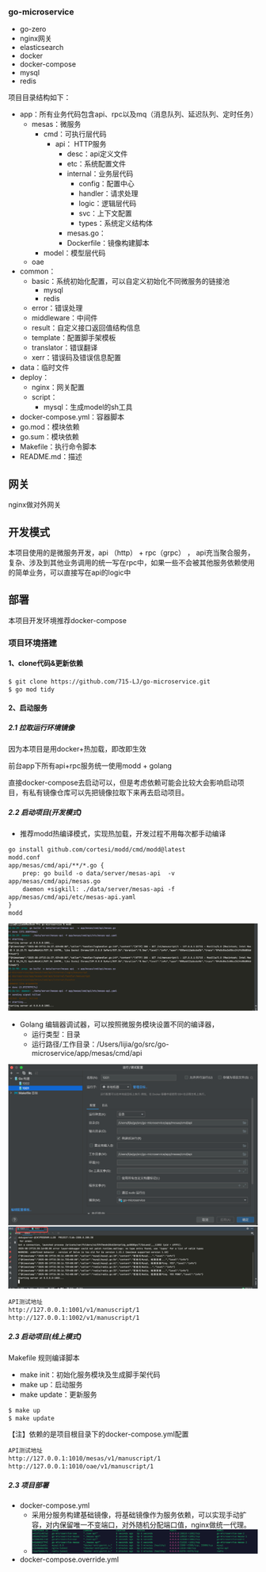 ### go-microservice

- go-zero
- nginx网关
- elasticsearch
- docker
- docker-compose
- mysql
- redis

项目目录结构如下：

- app：所有业务代码包含api、rpc以及mq（消息队列、延迟队列、定时任务）
    - mesas：微服务
        - cmd：可执行层代码
            - api： HTTP服务
                - desc：api定义文件
                - etc：系统配置文件
                - internal：业务层代码
                    - config：配置中心
                    - handler：请求处理
                    - logic：逻辑层代码
                    - svc：上下文配置
                    - types：系统定义结构体
                - mesas.go：
                - Dockerfile：镜像构建脚本
        - model：模型层代码
    - oae
- common：
    - basic：系统初始化配置，可以自定义初始化不同微服务的链接池
        - mysql
        - redis
    - error：错误处理
    - middleware：中间件
    - result：自定义接口返回值结构信息
    - template：配置脚手架模板
    - translator：错误翻译
    - xerr：错误码及错误信息配置
- data：临时文件
- deploy：
    - nginx：网关配置
    - script：
        - mysql：生成model的sh工具
- docker-compose.yml：容器脚本
- go.mod：模块依赖
- go.sum：模块依赖
- Makefile：执行命令脚本
- README.md：描述

## 网关

nginx做对外网关

## 开发模式

本项目使用的是微服务开发，api （http） + rpc（grpc） ， api充当聚合服务，复杂、涉及到其他业务调用的统一写在rpc中，如果一些不会被其他服务依赖使用的简单业务，可以直接写在api的logic中

## 部署

本项目开发环境推荐docker-compose

### 项目环境搭建

#### 1、clone代码&更新依赖

```shell
$ git clone https://github.com/715-LJ/go-microservice.git
$ go mod tidy
```

#### 2、启动服务

##### 2.1 拉取运行环境镜像

因为本项目是用docker+热加载，即改即生效

前台app下所有api+rpc服务统一使用modd + golang

直接docker-compose去启动可以，但是考虑依赖可能会比较大会影响启动项目，有私有镜像仓库可以先把镜像拉取下来再去启动项目。

##### 2.2 启动项目(开发模式)

- 推荐modd热编译模式，实现热加载，开发过程不用每次都手动编译

```shell
go install github.com/cortesi/modd/cmd/modd@latest
modd.conf
app/mesas/cmd/api/**/*.go {
    prep: go build -o data/server/mesas-api  -v app/mesas/cmd/api/mesas.go
    daemon +sigkill: ./data/server/mesas-api -f app/mesas/cmd/api/etc/mesas-api.yaml
}
modd
```
![](./doc/images/screenshot-20250819-152705.png)

- Golang 编辑器调试器，可以按照微服务模块设置不同的编译器，
    - 运行类型：目录
    - 运行路径/工作目录：/Users/lijia/go/src/go-microservice/app/mesas/cmd/api

![](./doc/images/screenshot-20250819-152832.png)
![](./doc/images/screenshot-20250819-153102.png)

```shell
API测试地址
http://127.0.0.1:1001/v1/manuscript/1
http://127.0.0.1:1002/v1/manuscript/1
```

##### 2.3 启动项目(线上模式)

Makefile 规则编译脚本

- make init：初始化服务模块及生成脚手架代码
- make up：启动服务
- make update：更新服务

```shell
$ make up
$ make update
```

【注】依赖的是项目根目录下的docker-compose.yml配置

```shell
API测试地址
http://127.0.0.1:1010/mesas/v1/manuscript/1
http://127.0.0.1:1010/oae/v1/manuscript/1
```

##### 2.3 项目部署

- docker-compose.yml
  - 采用分服务构建基础镜像，将基础镜像作为服务依赖，可以实现手动扩容，对内保留唯一不变端口，对外随机分配端口值，nginx做统一代理。
  - ![](./doc/images/screenshot-20250819-152211.png)
- docker-compose.override.yml